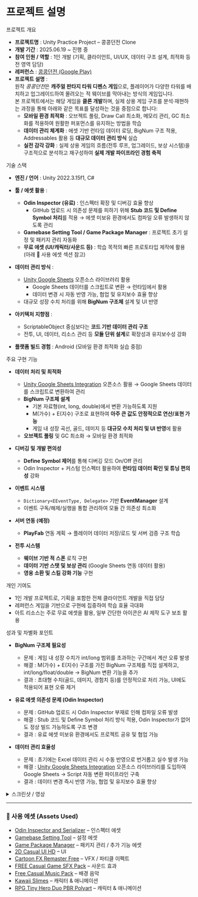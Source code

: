# 프로젝트 설명

<summary>프로젝트 개요</summary>

- **프로젝트명** : Unity Practice Project – 콩콩던전 Clone  
- **개발 기간** : 2025.06.19 ~ 진행 중  
- **참여 인원 / 역할** : 1인 개발 (기획, 클라이언트, UI/UX, 데이터 구조 설계, 최적화 등 전 영역 담당)  
- **레퍼런스** : [콩콩던전 (Google Play)](https://play.google.com/store/apps/details?id=com.game.kingrush&hl=ko&pli=1)  
- **프로젝트 설명** :  
  원작 *콩콩던전*은 **캐주얼 판타지 타워 디펜스 게임**으로, 플레이어가 다양한 타워를 배치하고 업그레이드하여 몰려오는 적 웨이브를 막아내는 방식의 게임입니다.  
  본 프로젝트에서는 해당 게임을 **클론 개발**하며, 실제 상용 게임 구조를 분석·재현하는 과정을 통해 아래와 같은 목표를 달성하는 것을 중점으로 합니다:  
  - **모바일 환경 최적화** : 오브젝트 풀링, Draw Call 최소화, 메모리 관리, GC 최소화를 적용하여 원활한 퍼포먼스를 유지하는 방법을 학습  
  - **데이터 관리 체계화** : 에셋 기반 런타임 데이터 로딩, BigNum 구조 적용, Addressables 활용 등 **대규모 데이터 관리 방식** 실습  
  - **실전 감각 강화** : 실제 상용 게임의 흐름(전투 루프, 업그레이드, 보상 시스템)을 구조적으로 분석하고 재구성하여 **실제 개발 파이프라인 경험 축적**  


<summary>기술 스택</summary>

- **엔진 / 언어** : Unity 2022.3.15f1, C#  

- **툴 / 에셋 활용** :  
  - **Odin Inspector (유료)** : 인스펙터 확장 및 디버깅 효율 향상  
    - GitHub 업로드 시 의존성 문제를 피하기 위해 **Stub 코드 및 Define Symbol 처리**를 적용 → 에셋 미보유 환경에서도 컴파일 오류 발생하지 않도록 관리  
  - **Gamebase Setting Tool / Game Package Manager** : 프로젝트 초기 설정 및 패키지 관리 자동화  
  - **무료 에셋 (UI/캐릭터/사운드 등)** : 학습 목적의 빠른 프로토타입 제작에 활용 (아래 🎨 사용 에셋 섹션 참고)  

- **데이터 관리 방식** :  
  - [Unity Google Sheets](https://shlifedev.gitbook.io/unitygooglesheets) 오픈소스 라이브러리 활용  
    - Google Sheets 데이터를 스크립트로 변환 → 런타임에서 활용  
    - 데이터 변경 시 자동 반영 가능, 협업 및 유지보수 효율 향상  
  - 대규모 성장 수치 처리를 위해 **BigNum 구조체** 설계 및 UI 반영  

- **아키텍처 지향점** :  
  - ScriptableObject 중심보다는 **코드 기반 데이터 관리 구조**  
  - 전투, UI, 데이터, 리소스 관리 등 **모듈 단위 설계**로 확장성과 유지보수성 강화  

- **플랫폼 빌드 경험** : Android (모바일 환경 최적화 실습 중점)  


<summary>주요 구현 기능</summary>

- **데이터 처리 및 최적화**  
  - [Unity Google Sheets Integration](https://shlifedev.gitbook.io/unitygooglesheets) 오픈소스 활용 → Google Sheets 데이터를 스크립트로 변환하여 관리  
  - **BigNum 구조체 설계**  
    - 기본 자료형(int, long, double)에서 변환 가능하도록 지원  
    - M(가수) + E(지수) 구조로 표현하여 **아주 큰 값도 안정적으로 연산/표현 가능**  
    - 게임 내 성장 곡선, 골드, 데미지 등 **대규모 수치 처리 및 UI 반영**에 활용  
  - **오브젝트 풀링** 및 GC 최소화 → 모바일 환경 최적화  

- **디버깅 및 개발 편의성**  
  - **Define Symbol 제어**를 통해 디버깅 모드 On/Off 관리  
  - Odin Inspector + 커스텀 인스펙터 활용하여 **런타임 데이터 확인 및 튜닝 편의성** 강화  

- **이벤트 시스템**  
  - `Dictionary<EEventType, Delegate>` 기반 **EventManager** 설계  
  - 이벤트 구독/해제/실행을 통합 관리하여 모듈 간 의존성 최소화  

- **서버 연동 (예정)**  
  - **PlayFab** 연동 계획 → 플레이어 데이터 저장/로드 및 서버 검증 구조 학습  

- **전투 시스템**  
  - **웨이브 기반 적 스폰** 로직 구현  
  - **데이터 기반 스탯 및 보상 관리** (Google Sheets 연동 데이터 활용)  
  - **영웅 소환 및 스킬 강화 기능** 구현  

<summary>개인 기여도</summary>

- 1인 개발 프로젝트로, 기획을 포함한 전체 클라이언트 개발을 직접 담당  
- 레퍼런스 게임을 기반으로 구현에 집중하여 학습 효율 극대화  
- 아트 리소스는 주로 무료 에셋을 활용, 일부 간단한 아이콘은 AI 제작 도구 보조 활용  

<summary>성과 및 차별화 포인트</summary>

- **BigNum 구조체 필요성**  
  - 문제 : 게임 내 성장 수치가 int/long 범위를 초과하는 구간에서 계산 오류 발생  
  - 해결 : M(가수) + E(지수) 구조를 가진 BigNum 구조체를 직접 설계하고, int/long/float/double → BigNum 변환 기능을 추가  
  - 결과 : 초대형 수치(골드, 데미지, 경험치 등)를 안정적으로 처리 가능, UI에도 적용되어 표현 오류 제거  

- **유료 에셋 의존성 문제 (Odin Inspector)**  
  - 문제 : GitHub 업로드 시 Odin Inspector 부재로 인해 컴파일 오류 발생  
  - 해결 : Stub 코드 및 Define Symbol 처리 방식 적용, Odin Inspector가 없어도 정상 빌드 가능하도록 구조 변경  
  - 결과 : 유료 에셋 미보유 환경에서도 프로젝트 공유 및 협업 가능  

- **데이터 관리 효율성**  
  - 문제 : 초기에는 Excel 데이터 관리 시 수동 반영으로 번거롭고 실수 발생 가능  
  - 해결 : [Unity Google Sheets Integration](https://shlifedev.gitbook.io/unitygooglesheets) 오픈소스 라이브러리를 도입하여 Google Sheets → Script 자동 변환 파이프라인 구축  
  - 결과 : 데이터 변경 즉시 반영 가능, 협업 및 유지보수 효율 향상  

<details>
<summary>스크린샷 / 영상</summary>
추후 추가

- **게임 실행 화면**  

- **UI 캡처**  

- **시연 영상 (YouTube 링크 예시)**  
</details>


---

### 🎨 사용 에셋 (Assets Used)
- [Odin Inspector and Serializer](https://assetstore.unity.com/packages/tools/utilities/odin-inspector-and-serializer-89041) – 인스펙터 에셋
- [Gamebase Setting Tool](https://assetstore.unity.com/packages/tools/utilities/gamebase-setting-tool-107598) – 설정 에셋
- [Game Package Manager](https://assetstore.unity.com/packages/tools/utilities/game-package-manager-147711) – 패키지 관리 / 추가 기능 에셋
- [2D Casual UI HD](https://assetstore.unity.com/packages/2d/gui/icons/2d-casual-ui-hd-82080) – UI  
- [Cartoon FX Remaster Free](https://assetstore.unity.com/packages/vfx/particles/cartoon-fx-remaster-free-109565) – VFX / 파티클 이펙트  
- [FREE Casual Game SFX Pack](https://assetstore.unity.com/packages/audio/sound-fx/free-casual-game-sfx-pack-144412) – 사운드 효과  
- [Free Casual Music Pack](https://assetstore.unity.com/packages/audio/music/free-casual-music-pack-165757) – 배경 음악  
- [Kawaii Slimes](https://assetstore.unity.com/packages/3d/characters/creatures/kawaii-slimes-158700) – 캐릭터 & 애니메이션  
- [RPG Tiny Hero Duo PBR Polyart](https://assetstore.unity.com/packages/3d/characters/humanoids/rpg-tiny-hero-duo-pbr-polyart-118308) – 캐릭터 & 애니메이션  
